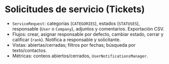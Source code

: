 # Solicitudes de servicio (Tickets)

- `ServiceRequest`: categorías (`CATEGORIES`), estados (`STATUSES`), responsable (`User` o `Company`), adjuntos y comentarios. Exportación CSV.
- Flujos: crear, asignar responsable por defecto, cambiar estado, cerrar y calificar (`rank`). Notifica a responsable y solicitante.
- Vistas: abiertas/cerradas; filtros por fechas; búsqueda por texto/contactos.
- Métricas: conteos abiertos/cerrados, `UserNotificationsManager`.
